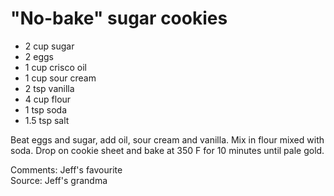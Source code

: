# "No-bake" sugar cookies

* 2 cup sugar
* 2 eggs
* 1 cup crisco oil
* 1 cup sour cream
* 2 tsp vanilla
* 4 cup flour
* 1 tsp soda
* 1.5 tsp salt

Beat eggs and sugar, add oil, sour cream and vanilla.  Mix in flour mixed with soda. Drop on cookie sheet and bake at 350 F for 10 minutes until pale gold.  


Comments: Jeff's favourite  
Source: Jeff's grandma

